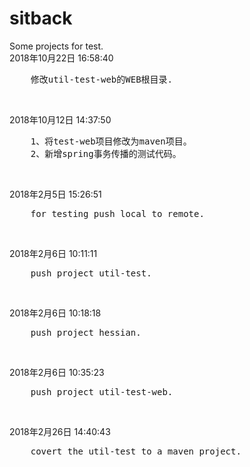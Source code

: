 # sitback
Some projects for test.<br/>
2018年10月22日 16:58:40<br/>
<pre>    修改util-test-web的WEB根目录.</pre><br/>
2018年10月12日 14:37:50<br/>
<pre>    1、将test-web项目修改为maven项目。<br/>    2、新增spring事务传播的测试代码。</pre><br/>
2018年2月5日 15:26:51<br/>
<pre>    for testing push local to remote.</pre><br/>
2018年2月6日 10:11:11<br/>
<pre>    push project util-test.</pre><br/>
2018年2月6日 10:18:18<br/>
<pre>    push project hessian.</pre><br/>
2018年2月6日 10:35:23<br/>
<pre>    push project util-test-web.</pre><br/>
2018年2月26日 14:40:43<br/>
<pre>    covert the util-test to a maven project.</pre><br/>
